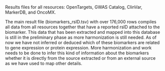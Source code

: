 Results files for all resources: OpenTargets, GWAS Catalog, ClinVar, MarkerDB, and OncoMX.

The main result file (biomarkers_rsID.tsv) with over 176,000 rows compiles all data from all resources together that have a reported rsID attached to the biomarker. This data that has been extracted and mapped into this database is still in the preliminary phase as more harmonization is still needed. As of now we have not inferred or deduced which of these biomarkers are related to gene expression or protein expression. More harmonization and work needs to be done to infer this kind of information about the biomarkers whether it is directly from the source extracted or from an external source as we have used to map other details. 
